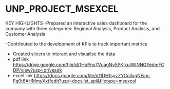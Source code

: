 # UNP_PROJECT_MSEXCEL
KEY HIGHLIGHTS
-Prepared an interactive sales dashboard for the company with three categories: Regional Analysis, Product Analysis, and Customer Analysis

-Contributed to the development of KPIs to track important metrics

- Created slicers to interact and visualise the data
- pdf link https://drive.google.com/file/d/1HbPnx7VuagNv5PKikulWINNGYedmFCDP/view?usp=drivesdk
- excel link
https://docs.google.com/file/d/1DH1sgzZYColIvgNEim-Fq0t6AHMmyXxf/edit?usp=docslist_api&filetype=msexcel

